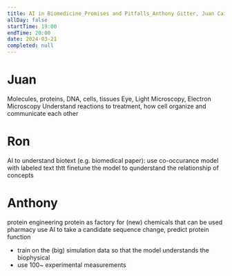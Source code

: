 ```yaml
---
title: AI in Biomedicine_Promises and Pitfalls_Anthony Gitter, Juan Caicedo
allDay: false
startTime: 19:00
endTime: 20:00
date: 2024-03-21
completed: null
---
```

# Juan
Molecules, proteins, DNA, cells, tissues 
Eye, Light Microscopy, Electron Microscopy 
Understand reactions to treatment, how cell organize and communicate each other

# Ron
AI to understand biotext (e.g. biomedical paper): use co-occurance model with labeled text thtt finetune the model  to qunderstand the relationship of concepts

# Anthony
protein engineering 
protein as factory for (new) chemicals that can be used pharmacy
use AI to take a candidate sequence change, predict protein function
- train on the (big) simulation data so that the model understands the biophysical
- use 100~ experimental measurements 